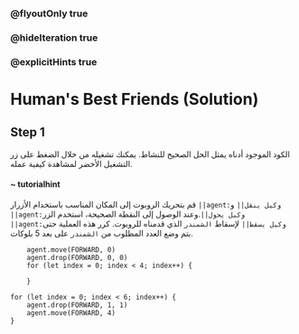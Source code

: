 ### @flyoutOnly true
### @hideIteration true
### @explicitHints true

# Human's Best Friends (Solution)

## Step 1
الكود الموجود أدناه يمثل الحل الصحيح للنشاط. يمكنك تشغيله من خلال الضغط على زر التشغيل الأخضر لمشاهدة كيفية عمله.
#### ~ tutorialhint  
قم بتحريك الروبوت إلى المكان المناسب باستخدام الأزرار ``||agent:وكيل ينقل||`` و ``||agent:وكيل يحول||``.وعند الوصول إلى النقطة الصحيحة، استخدم الزر ``||agent:وكيل يسقط||`` لإسقاط `الشمندر` الذي قدمناه للروبوت. كرر هذه العملية حتى يتم وضع العدد المطلوب من `الشمندر` على بعد 5 بلوكات.

```ghost
    agent.move(FORWARD, 0)
    agent.drop(FORWARD, 0, 0)
    for (let index = 0; index < 4; index++) {
    	
    }
```
```template
for (let index = 0; index < 6; index++) {
    agent.drop(FORWARD, 1, 1)
    agent.move(FORWARD, 4)
}
```
 
